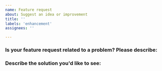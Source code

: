 ```yaml
---
name: Feature request
about: Suggest an idea or improvement
title: ''
labels: 'enhancement'
assignees: ''

---
```


### Is your feature request related to a problem? Please describe:
<!-- A clear and concise description of what the problem is. Ex. I'm always frustrated when [...] -->

### Describe the solution you'd like to see:
<!-- A clear and concise description of what you want to happen. -->